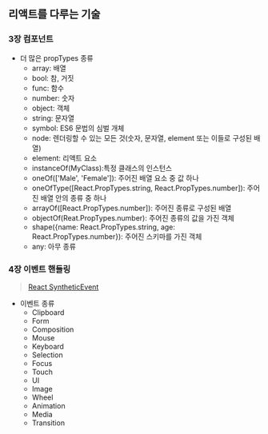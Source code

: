 ## 리액트를 다루는 기술

### 3장 컴포넌트
  - 더 많은 propTypes 종류
    - array: 배열
    - bool: 참, 거짓
    - func: 함수
    - number: 숫자 
    - object: 객체 
    - string: 문자열 
    - symbol: ES6 문법의 심벌 개체 
    - node: 렌더링할 수 있는 모든 것(숫자, 문자열, element 또는 이들로 구성된 배열) 
    - element: 리액트 요소 
    - instanceOf(MyClass):특정 클래스의 인스턴스
    - oneOf(['Male', 'Female']): 주어진 배열 요소 중 값 하나
    - oneOfType([React.PropTypes.string, React.PropTypes.number]): 주어진 배열 안의 종류 중 하나
    - arrayOf([React.PropTypes.number]): 주어진 종류로 구성된 배열
    - objectOf(Reat.PropTypes.number): 주어진 종류의 값을 가진 객체
    - shape({name: React.PropTypes.string, age: React.PropTypes.number}): 주어진 스키마를 가진 객체
    - any: 아무 종류

### 4장 이벤트 핸들링
> [React SyntheticEvent](https://reactjs.org/docs/events.html)

  - 이벤트 종류
    - Clipboard
    - Form
    - Composition
    - Mouse
    - Keyboard
    - Selection
    - Focus
    - Touch
    - UI
    - Image
    - Wheel
    - Animation
    - Media
    - Transition



